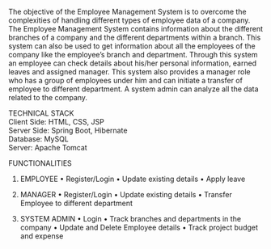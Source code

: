 The objective of the Employee Management System is to overcome the complexities of handling different types of employee data of a company. The Employee Management System contains information about the different branches of a company and the different departments within a branch. This system can also be used to get information about all the employees of the company like the employee’s branch and department. Through this system an employee can check details about his/her personal information, earned leaves and assigned manager. This system also provides a manager role who has a group of employees under him and can initiate a transfer of employee to different department. A system admin can analyze all the data related to the company.   

TECHNICAL STACK   
Client Side: HTML, CSS, JSP   
Server Side: Spring Boot, Hibernate   
Database: MySQL   
Server: Apache Tomcat

FUNCTIONALITIES
1.	EMPLOYEE
•	Register/Login
•	Update existing details
•	Apply leave

2.	MANAGER
•	Register/Login
•	Update existing details
•	Transfer Employee to different department

3.	SYSTEM ADMIN
•	Login
•	Track branches and departments in the company
•	Update and Delete Employee details
• Track project budget and expense

